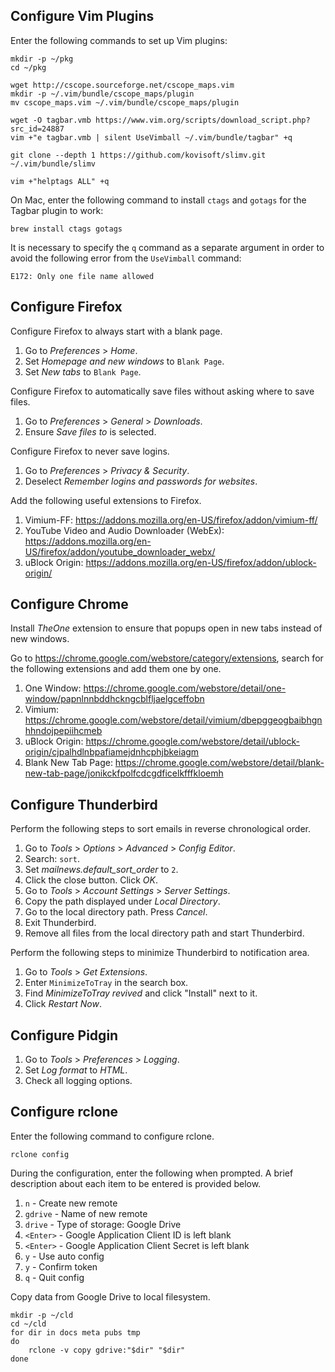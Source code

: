 Configure Vim Plugins
---------------------
Enter the following commands to set up Vim plugins:

    mkdir -p ~/pkg
    cd ~/pkg

    wget http://cscope.sourceforge.net/cscope_maps.vim
    mkdir -p ~/.vim/bundle/cscope_maps/plugin
    mv cscope_maps.vim ~/.vim/bundle/cscope_maps/plugin

    wget -O tagbar.vmb https://www.vim.org/scripts/download_script.php?src_id=24887
    vim +"e tagbar.vmb | silent UseVimball ~/.vim/bundle/tagbar" +q

    git clone --depth 1 https://github.com/kovisoft/slimv.git ~/.vim/bundle/slimv

    vim +"helptags ALL" +q

On Mac, enter the following command to install `ctags` and `gotags` for
the Tagbar plugin to work:

    brew install ctags gotags

It is necessary to specify the `q` command as a separate argument in
order to avoid the following error from the `UseVimball` command:

    E172: Only one file name allowed


Configure Firefox
-----------------
Configure Firefox to always start with a blank page.

 1. Go to *Preferences* > *Home*.
 2. Set *Homepage and new windows* to `Blank Page`.
 3. Set *New tabs* to `Blank Page`.

Configure Firefox to automatically save files without asking where to
save files.

 1. Go to *Preferences* > *General* > *Downloads*.
 2. Ensure *Save files to* is selected.

Configure Firefox to never save logins.

 1. Go to *Preferences* > *Privacy & Security*.
 2. Deselect *Remember logins and passwords for websites*.

Add the following useful extensions to Firefox.

 1. Vimium-FF: https://addons.mozilla.org/en-US/firefox/addon/vimium-ff/
 2. YouTube Video and Audio Downloader (WebEx):
    https://addons.mozilla.org/en-US/firefox/addon/youtube_downloader_webx/
 3. uBlock Origin: https://addons.mozilla.org/en-US/firefox/addon/ublock-origin/


Configure Chrome
----------------
Install *TheOne* extension to ensure that popups open in new tabs
instead of new windows.

Go to <https://chrome.google.com/webstore/category/extensions>, search
for the following extensions and add them one by one.

 1. One Window: https://chrome.google.com/webstore/detail/one-window/papnlnnbddhckngcblfljaelgceffobn
 2. Vimium: https://chrome.google.com/webstore/detail/vimium/dbepggeogbaibhgnhhndojpepiihcmeb
 3. uBlock Origin: https://chrome.google.com/webstore/detail/ublock-origin/cjpalhdlnbpafiamejdnhcphjbkeiagm
 4. Blank New Tab Page: https://chrome.google.com/webstore/detail/blank-new-tab-page/jonikckfpolfcdcgdficelkfffkloemh


Configure Thunderbird
---------------------
Perform the following steps to sort emails in reverse chronological
order.

 1. Go to *Tools* > *Options* > *Advanced* > *Config Editor*.
 2. Search: `sort`.
 3. Set *mailnews.default_sort_order* to `2`.
 4. Click the close button. Click *OK*.
 5. Go to *Tools* > *Account Settings* > *Server Settings*.
 6. Copy the path displayed under *Local Directory*.
 7. Go to the local directory path. Press *Cancel*.
 8. Exit Thunderbird.
 9. Remove all files from the local directory path and start
    Thunderbird.

Perform the following steps to minimize Thunderbird to notification
area.

 1. Go to *Tools* > *Get Extensions*.
 2. Enter `MinimizeToTray` in the search box.
 3. Find *MinimizeToTray revived* and click "Install" next to it.
 4. Click *Restart Now*.


Configure Pidgin
----------------
 1. Go to *Tools* > *Preferences* > *Logging*.
 2. Set *Log format* to *HTML*.
 3. Check all logging options.


Configure rclone
----------------
Enter the following command to configure rclone.

    rclone config

During the configuration, enter the following when prompted. A brief
description about each item to be entered is provided below.

 1. `n` - Create new remote
 2. `gdrive` - Name of new remote
 3. `drive` - Type of storage: Google Drive
 4. `<Enter>` - Google Application Client ID is left blank
 5. `<Enter>` - Google Application Client Secret is left blank
 6. `y` - Use auto config
 7. `y` - Confirm token
 8. `q` - Quit config

Copy data from Google Drive to local filesystem.

    mkdir -p ~/cld
    cd ~/cld
    for dir in docs meta pubs tmp
    do
        rclone -v copy gdrive:"$dir" "$dir"
    done
